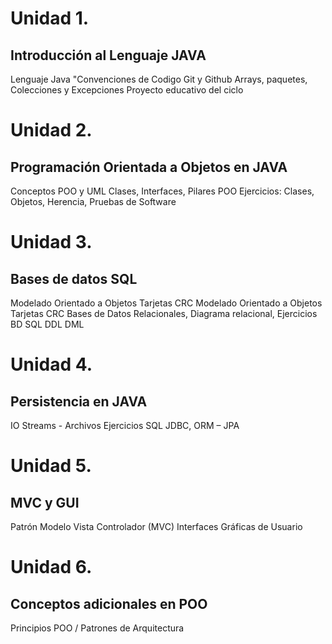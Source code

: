 # Unidad 1. 

## Introducción al Lenguaje JAVA

Lenguaje Java "Convenciones de Codigo
Git y Github
Arrays, paquetes, Colecciones y Excepciones
Proyecto educativo del ciclo

# Unidad  2.


## Programación Orientada a Objetos en JAVA

Conceptos POO y UML
Clases, Interfaces, Pilares POO
Ejercicios: Clases, Objetos, Herencia, Pruebas de Software

# Unidad 3. 

## Bases de datos SQL

Modelado Orientado a Objetos Tarjetas CRC
Modelado Orientado a Objetos Tarjetas CRC
Bases de Datos Relacionales, Diagrama relacional, Ejercicios BD
SQL DDL DML

# Unidad 4. 

## Persistencia en JAVA

IO Streams - Archivos
Ejercicios SQL
JDBC, ORM – JPA

# Unidad 5.

## MVC y GUI

Patrón Modelo Vista Controlador (MVC)
Interfaces Gráficas de Usuario

# Unidad 6.

## Conceptos adicionales en POO

Principios POO / Patrones de Arquitectura
